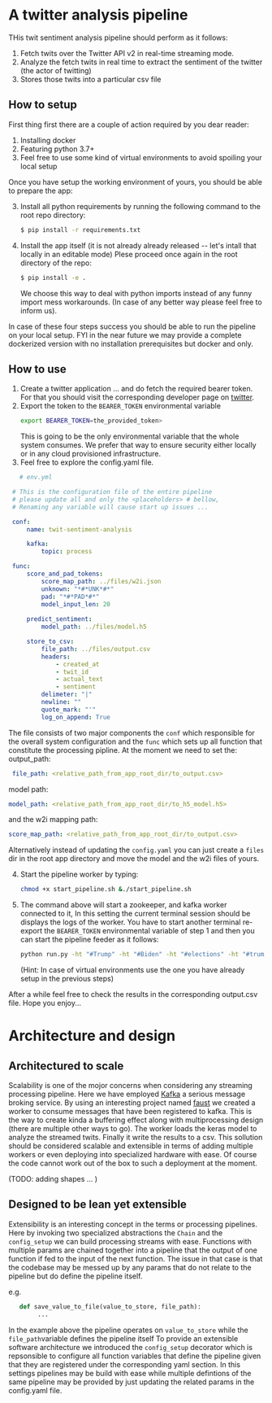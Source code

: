 A twitter analysis pipeline
============================

THis twit sentiment analysis pipeline should perform as it follows:


1. Fetch twits over the Twitter API v2 in real-time streaming mode.
2. Analyze the fetch twits in real time to extract the sentiment of the twitter (the actor of twitting)
3. Stores those twits into a particular csv file

How to setup
------------

First thing first there are a couple of action required by you dear reader:

1. Installing docker
2. Featuring python 3.7+
3. Feel free to use some kind of virtual environments to avoid spoiling your local setup 

Once you have setup the working environment of yours, you should be able to prepare the app:

3. Install all python requirements by running the following command to the root repo directory:

    ```bash
    $ pip install -r requirements.txt
    ```

4. Install the app itself (it is not already already released -- let's intall that locally in an editable mode)
   Plese proceed once again in the root directory of the repo:
   ```bash
   $ pip install -e .
   ```
   We choose this way to deal with python imports instead of any funny import mess workarounds.
   (In case of any better way please feel free to inform us).

In case of these four steps success you should be able to run the pipeline on your local setup.
FYI in the near future we may provide a complete dockerized version with no installation prerequisites 
but docker and only.

How to use
----------

1. Create a twitter application ... and do fetch the required bearer token. For that you should visit
   the corresponding developer page on [twitter](https://developer.twitter.com/en).
2. Export the token to the `BEARER_TOKEN` environmental variable
   ```bash
   export BEARER_TOKEN=the_provided_token>
   ```
   This is going to be the only environmental variable that the whole system consumes. We prefer that
   way to ensure security either locally or in any cloud provisioned infrastructure.
3. Feel free to explore the config.yaml file. 
  ```yaml
     # env.yml

   # This is the configuration file of the entire pipeline
   # please update all and only the <placeholders> # bellow, 
   # Renaming any variable will cause start up issues ... 

   conf:
       name: twit-sentiment-analysis

       kafka:
           topic: process

   func:
       score_and_pad_tokens:
           score_map_path: ../files/w2i.json
           unknown: "*#*UNK*#*"
           pad: "*#*PAD*#*"
           model_input_len: 20
       
       predict_sentiment:
           model_path: ../files/model.h5

       store_to_csv:
           file_path: ../files/output.csv
           headers:
               - created_at
               - twit_id
               - actual_text
               - sentiment
           delimeter: "|"
           newline: ""
           quote_mark: "'"
           log_on_append: True
  ```

   The file consists of two major components the `conf` which responsible for the overall 
   system configuration and the `func` which sets up all function that constitute the processing
   pipline. At the moment we need to set the:
   output_path:
   ```yaml
    file_path: <relative_path_from_app_root_dir/to_output.csv> 
   ```
   model path:
   ``` yaml
   model_path: <relative_path_from_app_root_dir/to_h5_model.h5>
   ```
   and the w2i mapping path:
   ```yaml
   score_map_path: <relative_path_from_app_root_dir/to_output.csv> 
   ```

Alternatively instead of updating the `config.yaml` you can just create a `files` dir in the root app directory 
and move the model and the w2i files of yours.

4. Start the pipeline worker by typing:
   ```bash 
   chmod +x start_pipeline.sh &./start_pipeline.sh
   ```
5. The command above will start a zookeeper, and kafka worker connected to it, In this setting 
   the current terminal session should be displays the logs of the worker.
   You have to start another terminal re-export the `BEARER_TOKEN` environmental variable of step 1
   and then you can start the pipeline feeder as it follows:
   ```bash
   python run.py -ht "#Trump" -ht "#Biden" -ht "#elections" -ht "#trump" -ht "#biden" --limit 10
   ```
   (Hint: In case of virtual environments use the one you have already setup in the previous steps)

  After a while feel free to check the results in the corresponding output.csv file.
  Hope you enjoy... 
   


Architecture and design
=======================

Architectured to scale
----------------------
Scalability is one of the mojor concerns when considering any streaming processing pipeline.
Here we have employed [Kafka]() a serious message broking service. By using an interesting project
named [faust]() we created a worker to consume messages that have been registered to kafka.
This is the way to create kinda a buffering effect along with multiprocessing design 
(there are multiple other ways to go).
The worker loads the keras model to analyze the streamed twits. Finally it write the results 
to a csv. This sollution should be considered scalable and extensible in terms of adding multiple
workers or even deploying into specialized hardware with ease. 
Of course the code cannot work out of the box to such a deployment at the moment.

(TODO: adding shapes  ... )

Designed to be lean yet extensible
---------------------------------
Extensibility is an interesting concept in the terms or processing pipelines. Here by invoking 
two specialized abstractions the `Chain` and the `config_setup` we can build processing streams with
ease. Functions with multiple params are chained together into a pipeline that the output of one function
if fed to the input of the next function. The issue in that case is that the codebase may be messed up by
any params that do not relate to the pipeline but do define the pipeline itself.

e.g.
```python
   def save_value_to_file(value_to_store, file_path):
        ...
```
In the example above the pipeline operates on `value_to_store` while the `file_path`variable defines the pipeline itself
To provide an extensible software architecture we introduced the `config_setup` decorator which is repsonsible to configure all
function variables that define the pipeline given that they are registered under the corresponding yaml section.
In this settings pipelines may be build with ease while multiple defintions of the  same pipeline may be provided 
by just updating the related params in the config.yaml file. 
